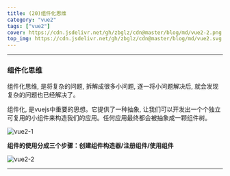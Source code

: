 ```yaml
---
title: (20)组件化思维
category: "vue2"
tags: ["vue2"]
cover: https://cdn.jsdelivr.net/gh/zbglz/cdn@master/blog/md/vue2-2.png
top_img: https://cdn.jsdelivr.net/gh/zbglz/cdn@master/blog/md/vue2.svg
---
```


***

### 组件化思维


组件化思维, 是将复杂的问题, 拆解成很多小问题, 逐一将小问题解决后, 就会发现复杂的问题也已经解决了。

组件化, 是vuejs中重要的思想。它提供了一种抽象, 让我们可以开发出一个个独立可复用的小组件来构造我们的应用。任何应用最终都会被抽象成一颗组件树。

![vue2-1](https://cdn.jsdelivr.net/gh/zbglz/cdn@master/blog/md/vue2-1.png)

**组件的使用分成三个步骤：创建组件构造器/注册组件/使用组件**

![vue2-2](https://cdn.jsdelivr.net/gh/zbglz/cdn@master/blog/md/vue2-2.png)


***